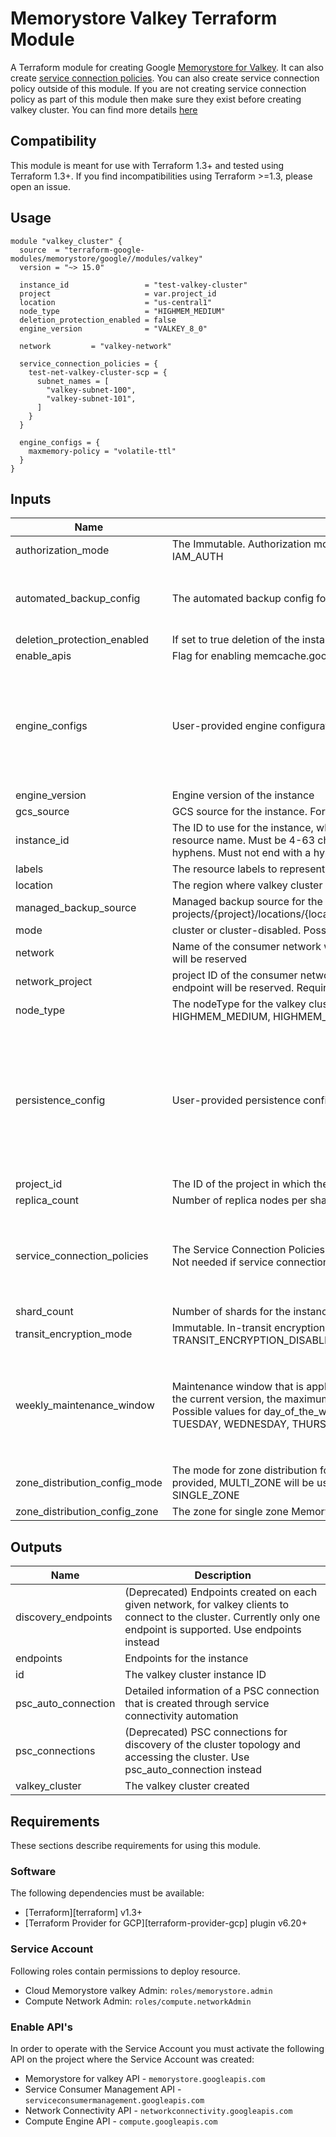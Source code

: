 # Memorystore Valkey Terraform Module

A Terraform module for creating Google [Memorystore for Valkey](https://cloud.google.com/memorystore/docs/valkey/product-overview). It can also create [service connection policies](https://cloud.google.com/vpc/docs/about-service-connection-policies). You can also create service connection policy outside of this module. If you are not creating service connection policy as part of this module then make sure they exist before creating valkey cluster. You can find more details [here](https://cloud.google.com/memorystore/docs/valkey/networking)

## Compatibility
This module is meant for use with Terraform 1.3+ and tested using Terraform 1.3+. If you find incompatibilities using Terraform >=1.3, please open an issue.

## Usage

```
module "valkey_cluster" {
  source  = "terraform-google-modules/memorystore/google//modules/valkey"
  version = "~> 15.0"

  instance_id                 = "test-valkey-cluster"
  project                     = var.project_id
  location                    = "us-central1"
  node_type                   = "HIGHMEM_MEDIUM"
  deletion_protection_enabled = false
  engine_version              = "VALKEY_8_0"

  network         = "valkey-network"

  service_connection_policies = {
    test-net-valkey-cluster-scp = {
      subnet_names = [
        "valkey-subnet-100",
        "valkey-subnet-101",
      ]
    }
  }

  engine_configs = {
    maxmemory-policy = "volatile-ttl"
  }
}
```

<!-- BEGINNING OF PRE-COMMIT-TERRAFORM DOCS HOOK -->
## Inputs

| Name | Description | Type | Default | Required |
|------|-------------|------|---------|:--------:|
| authorization\_mode | The Immutable. Authorization mode of the instance. Possible values: AUTH\_DISABLED IAM\_AUTH | `string` | `"AUTH_DISABLED"` | no |
| automated\_backup\_config | The automated backup config for a instance | <pre>object({<br>    start_time = string<br>    retention  = string<br>  })</pre> | `null` | no |
| deletion\_protection\_enabled | If set to true deletion of the instance will fail | `bool` | `true` | no |
| enable\_apis | Flag for enabling memcache.googleapis.com in your project | `bool` | `false` | no |
| engine\_configs | User-provided engine configurations for the instance | <pre>object({<br>    maxmemory               = optional(string)<br>    maxmemory-clients       = optional(string)<br>    maxmemory-policy        = optional(string)<br>    notify-keyspace-events  = optional(string)<br>    slowlog-log-slower-than = optional(number)<br>    maxclients              = optional(number)<br>  })</pre> | `null` | no |
| engine\_version | Engine version of the instance | `string` | `"VALKEY_8_0"` | no |
| gcs\_source | GCS source for the instance. Format gs://bucket1/object1, gs://bucket2/folder2/object2 | `string` | `null` | no |
| instance\_id | The ID to use for the instance, which will become the final component of the instance's resource name. Must be 4-63 characters in length with lowercase letters, digits, and hyphens. Must not end with a hyphen. Must be unique within a location | `string` | n/a | yes |
| labels | The resource labels to represent user provided metadata. | `map(string)` | `{}` | no |
| location | The region where valkey cluster will be created | `string` | n/a | yes |
| managed\_backup\_source | Managed backup source for the instance. Format projects/{project}/locations/{location}/backupCollections/{collection}/backups/{backup} | `string` | `null` | no |
| mode | cluster or cluster-disabled. Possible values: CLUSTER, CLUSTER\_DISABLED | `string` | `null` | no |
| network | Name of the consumer network where the network address of the discovery endpoint will be reserved | `string` | n/a | yes |
| network\_project | project ID of the consumer network where the network address of the discovery endpoint will be reserved. Required for Shared VPC host | `string` | `null` | no |
| node\_type | The nodeType for the valkey cluster. Possible values are: SHARED\_CORE\_NANO, HIGHMEM\_MEDIUM, HIGHMEM\_XLARGE, STANDARD\_SMALL | `string` | `null` | no |
| persistence\_config | User-provided persistence configurations for the instance | <pre>object({<br>    mode = optional(string)<br>    rdb_config = optional(object({<br>      rdb_snapshot_period     = optional(string)<br>      rdb_snapshot_start_time = optional(string)<br>    }), null)<br>    aof_config = optional(object({<br>      append_fsync = string<br>    }), null)<br>  })</pre> | `{}` | no |
| project\_id | The ID of the project in which the resource belongs to. | `string` | n/a | yes |
| replica\_count | Number of replica nodes per shard. If omitted the default is 0 replicas | `number` | `0` | no |
| service\_connection\_policies | The Service Connection Policies to create. Required to create service connection policy. Not needed if service connection policy already exist | <pre>map(object({<br>    subnet_names = list(string)<br>    description  = optional(string)<br>    limit        = optional(number)<br>    labels       = optional(map(string), {})<br>  }))</pre> | `{}` | no |
| shard\_count | Number of shards for the instance | `number` | `3` | no |
| transit\_encryption\_mode | Immutable. In-transit encryption mode of the instance. Possible values: TRANSIT\_ENCRYPTION\_DISABLED SERVER\_AUTHENTICATION | `string` | `"TRANSIT_ENCRYPTION_DISABLED"` | no |
| weekly\_maintenance\_window | Maintenance window that is applied to resources covered by this policy. Minimum 1. For the current version, the maximum number of weekly\_window is expected to be one. Possible values for day\_of\_the\_week are: DAY\_OF\_WEEK\_UNSPECIFIED, MONDAY, TUESDAY, WEDNESDAY, THURSDAY, FRIDAY, SATURDAY, SUNDAY | <pre>list(object({<br>    day_of_week        = string<br>    start_time_hour    = optional(string)<br>    start_time_minutes = optional(string)<br>    start_time_seconds = optional(string)<br>    start_time_nanos   = optional(string)<br>  }))</pre> | `null` | no |
| zone\_distribution\_config\_mode | The mode for zone distribution for Memorystore valkey cluster (Immutable). If not provided, MULTI\_ZONE will be used as default value. Possible values are: MULTI\_ZONE, SINGLE\_ZONE | `string` | `"MULTI_ZONE"` | no |
| zone\_distribution\_config\_zone | The zone for single zone Memorystore valkey cluster (Immutable) | `string` | `null` | no |

## Outputs

| Name | Description |
|------|-------------|
| discovery\_endpoints | (Deprecated) Endpoints created on each given network, for valkey clients to connect to the cluster. Currently only one endpoint is supported. Use endpoints instead |
| endpoints | Endpoints for the instance |
| id | The valkey cluster instance ID |
| psc\_auto\_connection | Detailed information of a PSC connection that is created through service connectivity automation |
| psc\_connections | (Deprecated) PSC connections for discovery of the cluster topology and accessing the cluster. Use psc\_auto\_connection instead |
| valkey\_cluster | The valkey cluster created |

<!-- END OF PRE-COMMIT-TERRAFORM DOCS HOOK -->

## Requirements

These sections describe requirements for using this module.

### Software

The following dependencies must be available:

- [Terraform][terraform] v1.3+
- [Terraform Provider for GCP][terraform-provider-gcp] plugin v6.20+

### Service Account

Following roles contain permissions to deploy resource.

- Cloud Memorystore valkey Admin: `roles/memorystore.admin`
- Compute Network Admin: `roles/compute.networkAdmin`

### Enable API's
In order to operate with the Service Account you must activate the following API on the project where the Service Account was created:

- Memorystore for valkey API - `memorystore.googleapis.com`
- Service Consumer Management API - `serviceconsumermanagement.googleapis.com`
- Network Connectivity API - `networkconnectivity.googleapis.com`
- Compute Engine API - `compute.googleapis.com`

